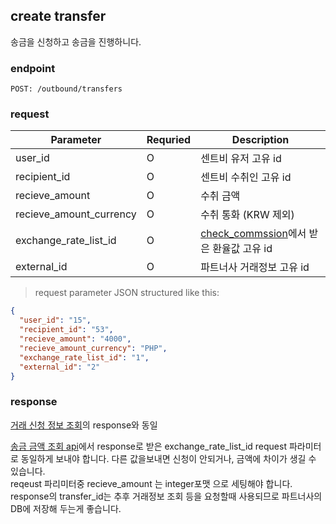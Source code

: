 ## create transfer

송금을 신청하고 송금을 진행하니다.

### endpoint
<code>POST: /outbound/transfers</code>

### request
Parameter | Requried | Description
--------- | ------- | -----------
user_id |O| 센트비 유저 고유 id
recipient_id |O| 센트비 수취인 고유 id
recieve_amount |O| 수취 금액
recieve_amount_currency |O| 수취 통화 (KRW 제외)
exchange_rate_list_id |O| <a href="#check-commission">check_commssion</a>에서 받은 환율값 고유 id
external_id |O| 파트너사 거래정보 고유 id

> request parameter JSON structured like this:

```json
{
  "user_id": "15",
  "recipient_id": "53",
  "recieve_amount": "4000",
  "recieve_amount_currency": "PHP",
  "exchange_rate_list_id": "1",
  "external_id": "2"
}
```

### response
<a href="#check-transfer-status">거래 신청 정보 조회</a>의 response와 동일

<aside class="warning">
<a href="#check-commission">송금 금액 조회 api</a>에서 response로 받은 exchange_rate_list_id request 파라미터로 동일하게 보내야 합니다.
다른 값을보내면 신청이 안되거나, 금액에 차이가 생길 수 있습니다.
</aside>

<aside class="notice">
reqeust 파리미터중 recieve_amount 는 integer포맷 으로 세팅해야 합니다.
</aside>

<aside class="notice">
response의 transfer_id는 추후 거래정보 조회 등을 요청할때 사용되므로 파트너사의 DB에 저장해 두는게 좋습니다.
</aside>

